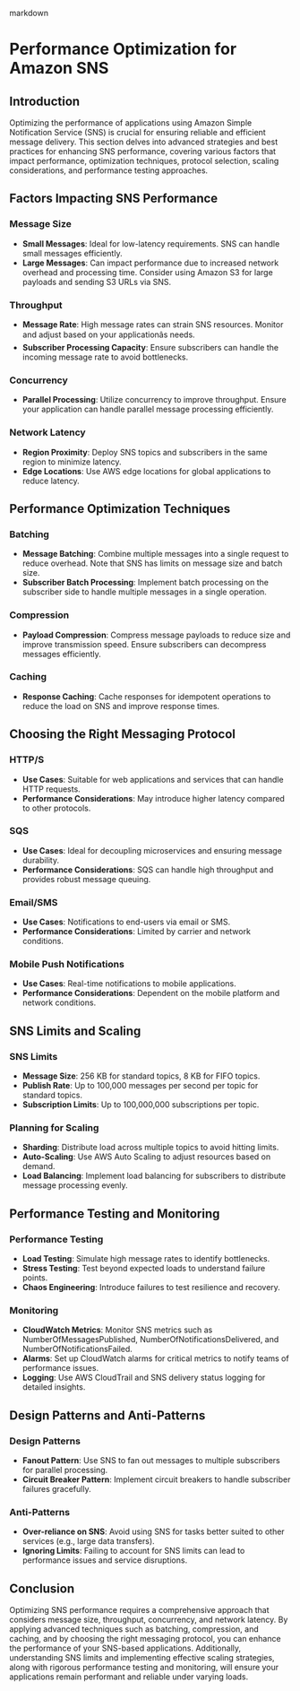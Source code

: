 markdown
# Performance Optimization for Amazon SNS

## Introduction
Optimizing the performance of applications using Amazon Simple Notification Service (SNS) is crucial for ensuring reliable and efficient message delivery. This section delves into advanced strategies and best practices for enhancing SNS performance, covering various factors that impact performance, optimization techniques, protocol selection, scaling considerations, and performance testing approaches.

## Factors Impacting SNS Performance

### Message Size
- **Small Messages**: Ideal for low-latency requirements. SNS can handle small messages efficiently.
- **Large Messages**: Can impact performance due to increased network overhead and processing time. Consider using Amazon S3 for large payloads and sending S3 URLs via SNS.

### Throughput
- **Message Rate**: High message rates can strain SNS resources. Monitor and adjust based on your applicationâs needs.
- **Subscriber Processing Capacity**: Ensure subscribers can handle the incoming message rate to avoid bottlenecks.

### Concurrency
- **Parallel Processing**: Utilize concurrency to improve throughput. Ensure your application can handle parallel message processing efficiently.

### Network Latency
- **Region Proximity**: Deploy SNS topics and subscribers in the same region to minimize latency.
- **Edge Locations**: Use AWS edge locations for global applications to reduce latency.

## Performance Optimization Techniques

### Batching
- **Message Batching**: Combine multiple messages into a single request to reduce overhead. Note that SNS has limits on message size and batch size.
- **Subscriber Batch Processing**: Implement batch processing on the subscriber side to handle multiple messages in a single operation.

### Compression
- **Payload Compression**: Compress message payloads to reduce size and improve transmission speed. Ensure subscribers can decompress messages efficiently.

### Caching
- **Response Caching**: Cache responses for idempotent operations to reduce the load on SNS and improve response times.

## Choosing the Right Messaging Protocol

### HTTP/S
- **Use Cases**: Suitable for web applications and services that can handle HTTP requests.
- **Performance Considerations**: May introduce higher latency compared to other protocols.

### SQS
- **Use Cases**: Ideal for decoupling microservices and ensuring message durability.
- **Performance Considerations**: SQS can handle high throughput and provides robust message queuing.

### Email/SMS
- **Use Cases**: Notifications to end-users via email or SMS.
- **Performance Considerations**: Limited by carrier and network conditions.

### Mobile Push Notifications
- **Use Cases**: Real-time notifications to mobile applications.
- **Performance Considerations**: Dependent on the mobile platform and network conditions.

## SNS Limits and Scaling

### SNS Limits
- **Message Size**: 256 KB for standard topics, 8 KB for FIFO topics.
- **Publish Rate**: Up to 100,000 messages per second per topic for standard topics.
- **Subscription Limits**: Up to 100,000,000 subscriptions per topic.

### Planning for Scaling
- **Sharding**: Distribute load across multiple topics to avoid hitting limits.
- **Auto-Scaling**: Use AWS Auto Scaling to adjust resources based on demand.
- **Load Balancing**: Implement load balancing for subscribers to distribute message processing evenly.

## Performance Testing and Monitoring

### Performance Testing
- **Load Testing**: Simulate high message rates to identify bottlenecks.
- **Stress Testing**: Test beyond expected loads to understand failure points.
- **Chaos Engineering**: Introduce failures to test resilience and recovery.

### Monitoring
- **CloudWatch Metrics**: Monitor SNS metrics such as NumberOfMessagesPublished, NumberOfNotificationsDelivered, and NumberOfNotificationsFailed.
- **Alarms**: Set up CloudWatch alarms for critical metrics to notify teams of performance issues.
- **Logging**: Use AWS CloudTrail and SNS delivery status logging for detailed insights.

## Design Patterns and Anti-Patterns

### Design Patterns
- **Fanout Pattern**: Use SNS to fan out messages to multiple subscribers for parallel processing.
- **Circuit Breaker Pattern**: Implement circuit breakers to handle subscriber failures gracefully.

### Anti-Patterns
- **Over-reliance on SNS**: Avoid using SNS for tasks better suited to other services (e.g., large data transfers).
- **Ignoring Limits**: Failing to account for SNS limits can lead to performance issues and service disruptions.

## Conclusion
Optimizing SNS performance requires a comprehensive approach that considers message size, throughput, concurrency, and network latency. By applying advanced techniques such as batching, compression, and caching, and by choosing the right messaging protocol, you can enhance the performance of your SNS-based applications. Additionally, understanding SNS limits and implementing effective scaling strategies, along with rigorous performance testing and monitoring, will ensure your applications remain performant and reliable under varying loads.
